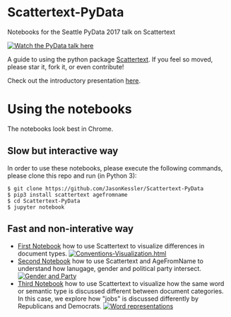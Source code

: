 # Scattertext-PyData
Notebooks for the Seattle PyData 2017 talk on Scattertext

[![Watch the PyData talk here](https://img.youtube.com/vi/H7X9CA2pWKo/0.jpg)](https://www.youtube.com/watch?v=H7X9CA2pWKo)

A guide to using the python package [Scattertext](http://github.com/JasonKessler/scattertext).  If you feel so moved, please star it, fork it, or even contribute!

Check out the introductory presentation [here](https://github.com/JasonKessler/Scattertext-PyData/raw/master/PyData2017Kessler.pptx).

# Using the notebooks
The notebooks look best in Chrome.

## Slow but interactive way
In order to use these notebooks, please execute the following commands, please clone this repo and run (in Python 3):
```
$ git clone https://github.com/JasonKessler/Scattertext-PyData
$ pip3 install scattertext agefromname
$ cd Scattertext-PyData
$ jupyter notebook
```
## Fast and non-interative way
* [First Notebook](https://nbviewer.jupyter.org/github/JasonKessler/Scattertext-PyData/blob/master/PyData-Scattertext-Part-1.ipynb) how to use Scattertext to visualize differences in document types.
[![Conventions-Visualization.html](https://jasonkessler.github.io/2012conventions0.0.2.2.png)](https://nbviewer.jupyter.org/github/JasonKessler/Scattertext-PyData/blob/master/PyData-Scattertext-Part-1.ipynb)
* [Second Notebook](https://nbviewer.jupyter.org/github/JasonKessler/Scattertext-PyData/blob/master/PyData-Scattertext-Part-2.ipynb) how to use Scattertext and AgeFromName to understand how lanugage, gender and political party intersect.
[![Gender and Party](https://github.com/JasonKessler/Scattertext-PyData/raw/master/img/genderandparty.png)](https://nbviewer.jupyter.org/github/JasonKessler/Scattertext-PyData/blob/master/PyData-Scattertext-Part-2.ipynb)
* [Third Notebook](https://nbviewer.jupyter.org/github/JasonKessler/Scattertext-PyData/blob/master/PyData-Scattertext-Part-3.ipynb) how to use Scattertext to visualize how the same word or semantic type is discussed different between document categories. In this case, we explore how "jobs" is discussed differently by Republicans and Democrats.
[![Word representations](https://github.com/JasonKessler/Scattertext-PyData/raw/master/img/gensim_similarity.png)](https://nbviewer.jupyter.org/github/JasonKessler/Scattertext-PyData/blob/master/PyData-Scattertext-Part-3.ipynb)


